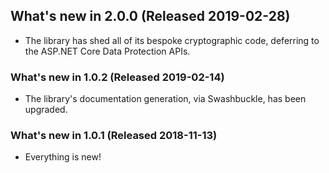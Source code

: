 ## What's new in 2.0.0 (Released 2019-02-28)

* The library has shed all of its bespoke cryptographic code, deferring to the ASP.NET Core Data Protection APIs.

### What's new in 1.0.2 (Released 2019-02-14)

* The library's documentation generation, via Swashbuckle, has been upgraded.

### What's new in 1.0.1 (Released 2018-11-13)

* Everything is new!
